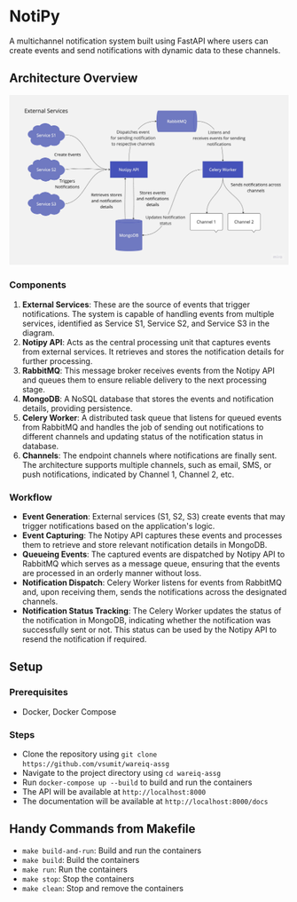 # NotiPy

A multichannel notification system built using FastAPI where users can create events and send notifications with dynamic data to these channels.

## Architecture Overview

<!-- add an image -->

![Architecture Overview](./images/notification-channels.jpeg)

### Components

1. **External Services**: These are the source of events that trigger notifications. The system is capable of handling events from multiple services, identified as Service S1, Service S2, and Service S3 in the diagram.
2. **Notipy API**: Acts as the central processing unit that captures events from external services. It retrieves and stores the notification details for further processing.
3. **RabbitMQ**: This message broker receives events from the Notipy API and queues them to ensure reliable delivery to the next processing stage.
4. **MongoDB**: A NoSQL database that stores the events and notification details, providing persistence.
5. **Celery Worker**: A distributed task queue that listens for queued events from RabbitMQ and handles the job of sending out notifications to different channels and updating status of the notification status in database.
6. **Channels**: The endpoint channels where notifications are finally sent. The architecture supports multiple channels, such as email, SMS, or push notifications, indicated by Channel 1, Channel 2, etc.

### Workflow

- **Event Generation**: External services (S1, S2, S3) create events that may trigger notifications based on the application's logic.
- **Event Capturing**: The Notipy API captures these events and processes them to retrieve and store relevant notification details in MongoDB.
- **Queueing Events**: The captured events are dispatched by Notipy API to RabbitMQ which serves as a message queue, ensuring that the events are processed in an orderly manner without loss.
- **Notification Dispatch**: Celery Worker listens for events from RabbitMQ and, upon receiving them, sends the notifications across the designated channels.
- **Notification Status Tracking**: The Celery Worker updates the status of the notification in MongoDB, indicating whether the notification was successfully sent or not. This status can be used by the Notipy API to resend the notification if required.

## Setup

### Prerequisites

- Docker, Docker Compose

### Steps

- Clone the repository using `git clone https://github.com/vsumit/wareiq-assg`
- Navigate to the project directory using `cd wareiq-assg`
- Run `docker-compose up --build` to build and run the containers
- The API will be available at `http://localhost:8000`
- The documentation will be available at `http://localhost:8000/docs`

## Handy Commands from Makefile

- `make build-and-run`: Build and run the containers
- `make build`: Build the containers
- `make run`: Run the containers
- `make stop`: Stop the containers
- `make clean`: Stop and remove the containers
